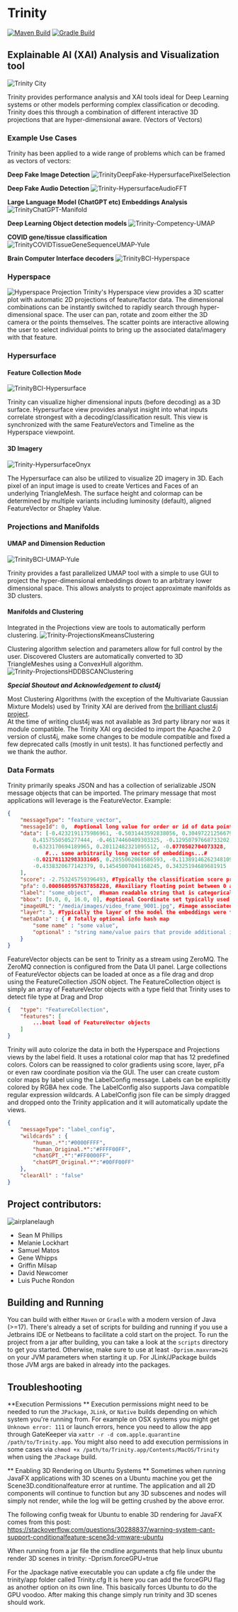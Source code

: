 # Trinity

[![Maven Build](https://github.com/Birdasaur/Trinity/actions/workflows/maven.yml/badge.svg)](https://github.com/Birdasaur/Trinity/actions/workflows/maven.yml)
[![Gradle Build](https://github.com/Birdasaur/Trinity/actions/workflows/gradle.yml/badge.svg)](https://github.com/Birdasaur/Trinity/actions/workflows/gradle.yml)

## Explainable AI (XAI) Analysis and Visualization tool ##

![Trinity City](/media/TrinityCity.png)

Trinity provides performance analysis and XAI tools ideal for Deep Learning systems or other models performing complex
classification or decoding.
Trinity does this through a combination of different interactive 3D projections that are hyper-dimensional aware. (Vectors of Vectors)

### Example Use Cases ###
Trinity has been applied to a wide range of problems which can be framed as vectors of vectors:

**Deep Fake Image Detection**
![TrinityDeepFake-HypersurfacePixelSelection](/media/TrinityDeepFake-HypersurfacePixelSelection.png)

**Deep Fake Audio Detection**
![Trinity-HypersurfaceAudioFFT](/media/Trinity-HypersurfaceAudioFFT.png)

**Large Language Model (ChatGPT etc) Embeddings Analysis**
![TrinityChatGPT-Manifold](/media/TrinityChatGPT-Manifold.png)

**Deep Learning Object detection models**
![Trinity-Competency-UMAP](/media/Trinity-Competency-UMAP.png)

**COVID gene/tissue classification**
![TrinityCOVIDTissueGeneSequenceUMAP-Yule](/media/TrinityCOVIDTissueGeneSequenceUMAP-Yule-000.png)

**Brain Computer Interface decoders**
![TrinityBCI-Hyperspace](/media/TrinityBCI-Hyperspace.png)

### Hyperspace ###
![Hyperspace Projection](/media/TrinityChatGPT_Text_Embeddings.png)
Trinity's Hyperspace view provides a 3D scatter plot with automatic 2D projections of feature/factor data.
The dimensional combinations can be instantly switched to rapidly search through hyper-dimensional space.
The user can pan, rotate and zoom either the 3D camera or the points themselves.
The scatter points are interactive allowing the user to select individual points to bring up the associated data/imagery with that feature.

### Hypersurface ###
#### Feature Collection Mode ####
![TrinityBCI-Hypersurface](/media/TrinityBCI-Hypersurface.png)

Trinity can visualize higher dimensional inputs (before decoding) as a 3D surface.
Hypersurface view provides analyst insight into what inputs correlate strongest with a decoding/classification result.
This view is synchronized with the same FeatureVectors and Timeline as the Hyperspace viewpoint.

#### 3D Imagery ####
![Trinity-HypersurfaceOnyx](/media/Trinity-HypersurfaceOnyx.png)

The Hypersurface can also be utilized to visualize 2D imagery in 3D.
Each pixel of an input image is used to create Vertices and Faces of an underlying TriangleMesh.
The surface height and colormap can be determined by multiple variants including luminosity (default), aligned FeatureVector or Shapley Value. 


### Projections and Manifolds ###
#### UMAP and Dimension Reduction ####
![TrinityBCI-UMAP-Yule](/media/TrinityBCI-UMAP-Yule.png)

Trinity provides a fast parallelized UMAP tool with a simple to use GUI to project the hyper-dimensional embeddings
down to an arbitrary lower dimensional space. This allows analysts to project approximate manifolds as 3D clusters.

#### Manifolds and Clustering ####

Integrated in the Projections view are tools to automatically perform clustering.
![Trinity-ProjectionsKmeansClustering](/media/Trinity-ProjectionsKmeansClustering.png)

Clustering algorithm selection and parameters allow for full control by the user.
Discovered Clusters are automatically converted to 3D TriangleMeshes using a ConvexHull algorithm.
![Trinity-ProjectionsHDDBSCANClustering](/media/Trinity-ProjectionsHDDBSCANClustering.png)

**_Special Shoutout and Acknowledgement to clust4j_**

Most Clustering Algorithms (with the exception of the Multivariate Gaussian Mixture Models) used 
by Trinity XAI are derived from [the brilliant clust4j project](https://github.com/tgsmith61591/clust4j).   
At the time of writing clust4j was not available as 3rd party library nor was it module compatible.
The Trinity XAI org decided to import the Apache 2.0 version of clust4j, make some changes to be module compatible
and fixed a few deprecated calls (mostly in unit tests). It has functioned perfectly and we thank the author.

### Data Formats ###
Trinity primarily speaks JSON and has a collection of serializable JSON message objects that can be imported.
The primary message that most applications will leverage is the FeatureVector.
Example:

```json
{
    "messageType": "feature_vector",
    "messageId": 0,  #optional long value for order or id of data point
    "data": [-0.4232191175986961, -0.5031443592838056, 0.30497221256679125,
        0.4157550505277444, -0.46174460409303325, -0.12950797668733202,
        0.6323170694189965, 0.20112482321095512, -0.0770502704073328,
            #... some arbitrarily long vector of embeddings...#
        -0.021781132983331605, 0.2855062868586593, -0.11389146262348109,
        -0.4338320677142379, 0.14545007041168245, 0.34325194689681915
    ],
    "score": -2.753245759396493, #Typically the classification score provide by model but could be any floating point value you choose
    "pfa": 0.0008605957637858228, #Auxiliary floating point between 0 and 1 typically associated with a probability
    "label": "some_object",  #human readable string that is categorical
    "bbox": [0.0, 0, 16.0, 0], #optional Coordinate set typically used for Bounding box identification but could be used for anything
    "imageURL": "/media/images/video_frame_9001.jpg", #image associated with this data point. Supports *.png or *.jpg files. Also supports http based urls
    "layer": 3, #Typically the layer of the model the embeddings were taken from but can represent any Integer based hierarchal info
    "metaData" : { # Totally optional info hash map
        "some name" : "some value",
        "optional" : "string name/value pairs that provide additional info"
    }
}
```

FeatureVector objects can be sent to Trinity as a stream using ZeroMQ. The ZeroMQ connection is configured from the Data UI panel.
Large collections of FeatureVector objects can be loaded at once as a file drag and drop using the FeatureCollection JSON object.
The FeatureCollection object is simply an array of FeatureVector objects with a type field that Trinity uses to detect file type at Drag and Drop

```json
{   "type": "FeatureCollection",
    "features": [
        ...boat load of FeatureVector objects
    ]
}
```

Trinity will auto colorize the data in both the Hyperspace and Projections views by the label field. It uses a rotational color map that has 12 predefined colors.
Colors can be reassigned to color gradients using score, layer, pFa or even raw coordinate position via the GUI.
The user can create custom color maps by label using the LabelConfig message.
Labels can be explicitly colored by RGBA hex code.
The LabelConfig also supports Java compatible regular expression wildcards.
A LabelConfig json file can be simply dragged and dropped onto the Trinity application and it will automatically update the views.

```json
{
    "messageType": "label_config",
    "wildcards" : {
        "human_.*":"#0000FFFF",
        "human_Original.*":"#FFFF00FF",
        "chatGPT_.*":"#FF0000FF",
        "chatGPT_Original.*":"#00FF00FF"
    },
    "clearAll" : "false"
}
```


## Project contributors: ##
![airplanelaugh](/media/airplanelaugh.jpg)
- Sean M Phillips
- Melanie Lockhart
- Samuel Matos
- Gene Whipps
- Griffin Milsap
- David Newcomer
- Luis Puche Rondon

## Building and Running ##

You can build with either `Maven` or `Gradle` with a modern version of Java (>=17).
There's already a set of scripts for building and running if you use a Jetbrains IDE or Netbeans to facilitate a cold start on the project.
To run the project from a jar after building, you can take a look at the `scripts` directory to get you started.
Otherwise, make sure to use at least `-Dprism.maxvram=2G` on your JVM parameters when starting it up.
For JLink/JPackage builds those JVM args are baked in already into the packages.

## Troubleshooting ##

**Execution Permissions **
Execution permissions might need to be needed to run the `JPackage`, `JLink`, or `Native` builds
depending on which system you're running from. For example on OSX systems you might get
`Unknown error: 111` or launch errors, hence you need to allow the app through GateKeeper via
`xattr -r -d com.apple.quarantine /path/to/Trinity.app`. You might also need to add execution
permissions in some cases via `chmod +x /path/to/Trinity.app/Contents/MacOS/Trinity` when using
the `JPackage` build.

** Enabling 3D Rendering on Ubuntu Systems **
Sometimes when running JavaFX applications with 3D scenes on a Ubuntu machine you get the Scene3D.conditionalfeature error at runtime.
The application and all 2D components will continue to function but any 3D subscenes and nodes will simply not render, while the log will be getting crushed by the above error.  

The following config tweak for Ubuntu to enable 3D rendering for JavaFX comes from this post:
https://stackoverflow.com/questions/30288837/warning-system-cant-support-conditionalfeature-scene3d-vmware-ubuntu

When running from a jar file the cmdline arguments that help linux ubuntu render 3D scenes in trinity:
-Dprism.forceGPU=true

For the Jpackage native executable you can update a cfg file under the trinity/app folder called Trinity.cfg
It is here you can add the forceGPU flag as another option on its own line. This basically forces Ubuntu to do the GPU voodoo.
After making this change simply run trinity and 3D scenes should work.
